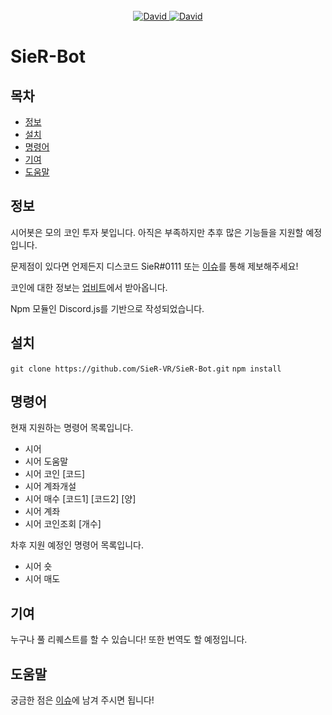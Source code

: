<div align="center">
    <br/>
    <a href="https://github.com/nodejs/node">
        <img alt="David" src="https://img.shields.io/badge/nodejs-LTS-yellow">
    </a>
    <a href="https://github.com/discordjs/discord.js">
        <img alt="David" src="https://img.shields.io/badge/discord-js-yellow">
    </a>
</div>

# SieR-Bot

## 목차
- [정보](#정보)
- [설치](#설치)
- [명령어](#명령어)
- [기여](#기여)
- [도움말](#도움말)

## 정보

시어봇은 모의 코인 투자 봇입니다. 아직은 부족하지만 추후 많은 기능들을 지원할 예정입니다.

문제점이 있다면 언제든지 디스코드 SieR#0111 또는 [이슈](https://github.com/SieR-VR/SieR-Bot/issues)를 통해 제보해주세요!

코인에 대한 정보는 [업비트](https://upbit.com/home)에서 받아옵니다.

Npm 모듈인 Discord.js를 기반으로 작성되었습니다.

## 설치

`git clone https://github.com/SieR-VR/SieR-Bot.git`
`npm install`

## 명령어

현재 지원하는 명령어 목록입니다.

- 시어
- 시어 도움말
- 시어 코인 [코드]
- 시어 계좌개설
- 시어 매수 [코드1] [코드2] [양]
- 시어 계좌
- 시어 코인조회 [개수]

차후 지원 예정인 명령어 목록입니다.

- 시어 숏
- 시어 매도

## 기여

누구나 풀 리퀘스트를 할 수 있습니다! 또한 번역도 할 예정입니다.

## 도움말

궁금한 점은 [이슈](https://github.com/SieR-VR/SieR-Bot/issues)에 남겨 주시면 됩니다!